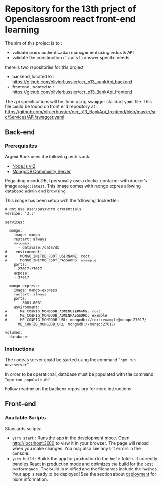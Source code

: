 # Repository for the 13th prject of Openclassroom react front-end learning

The aim of this project is to :
- validate users authentication management using redux & API
- validate the construction of api's to answer specific needs

there is two repositories for this project
- backend, located to : https://github.com/olivierbussier/ocr_p13_bankApi_backend
- frontend, located to : https://github.com/olivierbussier/ocr_p13_BankApi_frontend

The api specifications will be done using swagger standart yaml file. This file
could be found on front end repository at : https://github.com/olivierbussier/ocr_p13_BankApi_frontend/blob/master/src/Services/API/swagger.yaml

## Back-end

### Prerequisites

Argent Bank uses the following tech stack:

- [Node.js v12](https://nodejs.org/en/)
- [MongoDB Community Server](https://www.mongodb.com/try/download/community)

Regarding mondoDB, I personally use a docker container with docker's image `mongo:latest`. This image comes with mongo expres allowing database admin and browsing.

This image has been setup with the following dockerfile :
```
# Not use user/password credentials
version: '3.1'

services:

  mongo:
    image: mongo
    restart: always
    volumes:
      - database:/data/db
#    environment:
#      MONGO_INITDB_ROOT_USERNAME: root
#      MONGO_INITDB_ROOT_PASSWORD: example
    ports:
    - 27017:27017
    expose:
    - 27017

  mongo-express:
    image: mongo-express
    restart: always
    ports:
      - 8081:8081
    environment:
#      ME_CONFIG_MONGODB_ADMINUSERNAME: root
#      ME_CONFIG_MONGODB_ADMINPASSWORD: example
#      ME_CONFIG_MONGODB_URL: mongodb://root:example@mongo:27017/
      ME_CONFIG_MONGODB_URL: mongodb://mongo:27017/

volumes:
  database:
```

### Instructions

The nodeJs server could be started using the command
"`npm run dev:server`"

In order to be operational, database must be populated with the command
"`npm run populate-db`"

Follow readme on the backend repository for more instructions

## Front-end
### Available Scripts

Standards scripts:
- `yarn start` : Runs the app in the development mode.
Open [http://localhost:3000](http://localhost:3000) to view it in your browser. The page will reload when you make changes. You may also see any lint errors in the console.
- `yarn build` : Builds the app for production to the `build` folder. It correctly bundles React in production mode and optimizes the build for the best performance. The build is minified and the filenames include the hashes. Your app is ready to be deployed! See the section about [deployment](https://facebook.github.io/create-react-app/docs/deployment) for more information.
